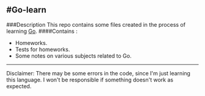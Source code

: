#Go-learn
---
###Description
This repo contains some files created in the process of learning [Go](http://golang.org).
####Contains :

* Homeworks.
* Tests for homeworks.
* Some notes on various subjects related to Go.

---
Disclaimer: 
There may be some errors in the code, since I'm just learning this language. 
I won't be responsible if something doesn't work as expected.
